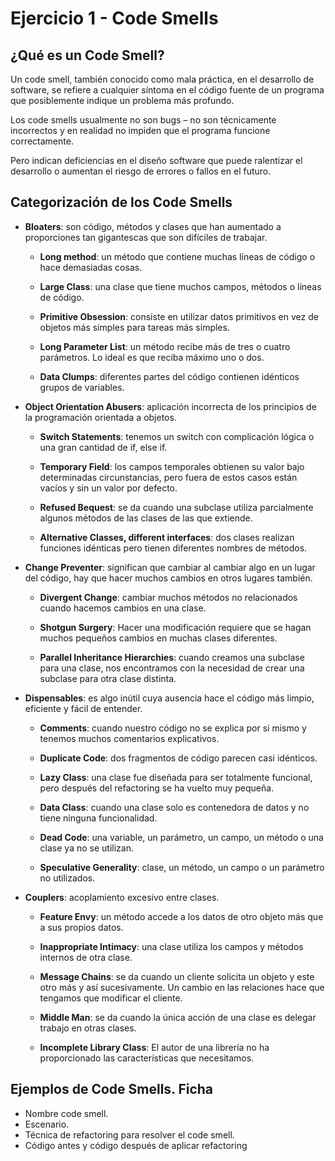 # Ejercicio 1 - Code Smells

## ¿Qué es un Code Smell?

Un code smell, también conocido como mala práctica, en el desarrollo de software, se refiere a cualquier síntoma en el código fuente de un programa que posiblemente indique un problema más profundo.

Los code smells usualmente no son bugs – no son técnicamente incorrectos y en realidad no impiden que el programa funcione correctamente.

Pero indican deficiencias en el diseño software que puede ralentizar el desarrollo o aumentan el riesgo de errores o fallos en el futuro.

## Categorización de los Code Smells

- **Bloaters**: son código, métodos y clases que han aumentado a proporciones tan gigantescas que son difíciles de trabajar.

  - **Long method**: un método que contiene muchas líneas de código o hace demasiadas cosas.

  - **Large Class**: una clase que tiene muchos campos, métodos o líneas de código.

  - **Primitive Obsession**: consiste en utilizar datos primitivos en vez de objetos más simples para tareas más simples.

  - **Long Parameter List**: un método recibe más de tres o cuatro parámetros. Lo ideal es que reciba máximo uno o dos.

  - **Data Clumps**: diferentes partes del código contienen idénticos grupos de variables.

- **Object Orientation Abusers**: aplicación incorrecta de los principios de la programación orientada a objetos.

  - **Switch Statements**: tenemos un switch con complicación lógica o una gran cantidad de if, else if.

  - **Temporary Field**: los campos temporales obtienen su valor bajo determinadas circunstancias, pero fuera de estos casos están vacíos y sin un valor por defecto.

  - **Refused Bequest**: se da cuando una subclase utiliza parcialmente algunos métodos de las clases de las que extiende.

  - **Alternative Classes, different interfaces**: dos clases realizan funciones idénticas pero tienen diferentes nombres de métodos.

- **Change Preventer**: significan que cambiar al cambiar algo en un lugar del código, hay que hacer muchos cambios en otros lugares también.

  - **Divergent Change**: cambiar muchos métodos no relacionados cuando hacemos cambios en una clase.

  - **Shotgun Surgery**: Hacer una modificación requiere que se hagan muchos pequeños cambios en muchas clases diferentes.

  - **Parallel Inheritance Hierarchies**: cuando creamos una subclase para una clase, nos encontramos con la necesidad de crear una subclase para otra clase distinta.

- **Dispensables**: es algo inútil cuya ausencia hace el código más limpio, eficiente y fácil de entender.

  - **Comments**: cuando nuestro código no se explica por si mismo y tenemos muchos comentarios explicativos.

  - **Duplicate Code**: dos fragmentos de código parecen casi idénticos.

  - **Lazy Class**: una clase fue diseñada para ser totalmente funcional, pero después del refactoring se ha vuelto muy pequeña.

  - **Data Class**: cuando una clase solo es contenedora de datos y no tiene ninguna funcionalidad.

  - **Dead Code**: una variable, un parámetro, un campo, un método o una clase ya no se utilizan.

  - **Speculative Generality**: clase, un método, un campo o un parámetro no utilizados.

- **Couplers**: acoplamiento excesivo entre clases.

  - **Feature Envy**: un método accede a los datos de otro objeto más que a sus propios datos.

  - **Inappropriate Intimacy**: una clase utiliza los campos y métodos internos de otra clase.

  - **Message Chains**: se da cuando un cliente solicita un objeto y este otro más y así sucesivamente. Un cambio en las relaciones hace que tengamos que modificar el cliente.

  - **Middle Man**: se da cuando la única acción de una clase es delegar trabajo en otras clases.

  - **Incomplete Library Class**: El autor de una librería no ha proporcionado las características que necesitamos.

## Ejemplos de Code Smells. Ficha

- Nombre code smell.
- Escenario.
- Técnica de refactoring para resolver el code smell.
- Código antes y código después de aplicar refactoring
